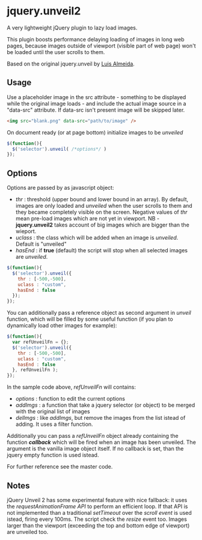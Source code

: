 # jquery.unveil2
A very lightweight jQuery plugin to lazy load images.

This plugin boosts performance delaying loading of images in long web pages, because images outside of viewport (visible part of web page) won't be loaded until the user scrolls to them.

Based on the original jquery.unveil by [Luis Almeida](http://luis-almeida.github.io/unveil/).

## Usage
Use a placeholder image in the src attribute - something to be displayed while the original image loads - and include the actual image source in a "data-src" attribute. If data-src isn't present image will be skipped later.
```html
<img src="blank.png" data-src="path/to/image" />
```
On document ready (or at page bottom) initialize images to be *unveiled*
```js
$(function(){
  $('selector').unveil( /*options*/ )
});
```

## Options
Options are passed by as javascript object:
- *thr* : threshold (upper bound and lower bound in an array). By default, images are only loaded and *unveiled* when the user scrolls to them and they became completely visible on the screen. Negative values of *thr* mean pre-load images which are not yet in viewport. NB - **jquery.unveil2** takes account of big images which are bigger than the wieport.
- *uclass* : the class which will be added when an image is *unveiled*. Default is "unveiled"
- *hasEnd* : if **true** (default) the script will stop when all selected images are *unveiled*.
```js
$(function(){
  $('selector').unveil({
    thr : [-500,-500],
    uclass : "custom",
    hasEnd : false
  });
});
```
You can additionally pass a reference object as second argument in *unveil* function, which will be filled by some useful function (if you plan to dynamically load other images for example):
```js
$(function(){
  var refUnveilFn = {};
  $('selector').unveil({
    thr : [-500,-500],
    uclass : "custom",
    hasEnd : false
  }, refUnveilFn );
});
```
In the sample code above, *refUnveilFn* will contains:
- *options* : function to edit the current options
- *addImgs* : a function that take a jquery selector (or object) to be merged with the original list of images
- *delImgs* : like *addImgs*, but remove the images from the list istead of adding. It uses a filter function.

Additionally you can pass a *refUnveilFn* object already containing the function ***callback*** which will be fired when an image has been unveiled. The argument is the vanilla image object itself. If no callback is set, than the jquery empty function is used istead.

For further reference see the master code.

## Notes
jQuery Unveil 2 has some experimental feature with nice fallback: it uses the *requestAnimationFrame API* to perform an efficient loop. If that API is not implemented than a traditional *setTimeout* over the *scroll event* is used istead, firing every 100ms. The script check the *resize* event too. Images larger than the viewport (exceeding the top and bottom edge of viewport) are unveiled too.
